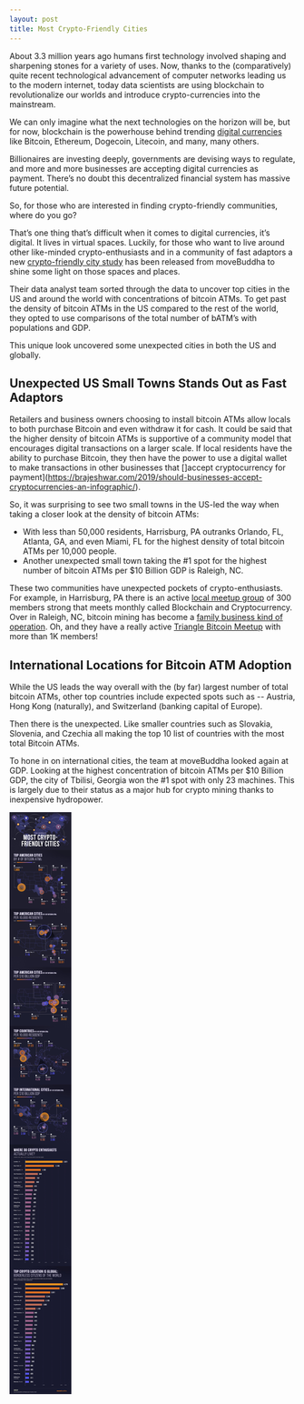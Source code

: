```yaml
---
layout: post
title: Most Crypto-Friendly Cities
---
```


About 3.3 million years ago humans first technology involved shaping and sharpening stones for a variety of uses. Now, thanks to the (comparatively) quite recent technological advancement of computer networks leading us to the modern internet, today data scientists are using blockchain to revolutionalize our worlds and introduce crypto-currencies into the mainstream.

We can only imagine what the next technologies on the horizon will be, but for now, blockchain is the powerhouse behind trending [digital currencies](https://brajeshwar.com/2019/30-cryptocurrencies-in-four-words-or-less/) like Bitcoin, Ethereum, Dogecoin, Litecoin, and many, many others.

Billionaires are investing deeply, governments are devising ways to regulate, and more and more businesses are accepting digital currencies as payment. There’s no doubt this decentralized financial system has massive future potential.

So, for those who are interested in finding crypto-friendly communities, where do you go?

That’s one thing that’s difficult when it comes to digital currencies, it’s digital. It lives in virtual spaces. Luckily, for those who want to live around other like-minded crypto-enthusiasts and in a community of fast adaptors a new [crypto-friendly city study](https://www.movebuddha.com/blog/crypto-friendly-cities/) has been released from moveBuddha to shine some light on those spaces and places.

Their data analyst team sorted through the data to uncover top cities in the US and around the world with concentrations of bitcoin ATMs. To get past the density of bitcoin ATMs in the US compared to the rest of the world, they opted to use comparisons of the total number of bATM’s with populations and GDP.

This unique look uncovered some unexpected cities in both the US and globally.

## Unexpected US Small Towns Stands Out as Fast Adaptors

Retailers and business owners choosing to install bitcoin ATMs allow locals to both purchase Bitcoin and even withdraw it for cash. It could be said that the higher density of bitcoin ATMs is supportive of a community model that encourages digital transactions on a larger scale. If local residents have the ability to purchase Bitcoin, they then have the power to use a digital wallet to make transactions in other businesses that []accept cryptocurrency for payment](https://brajeshwar.com/2019/should-businesses-accept-cryptocurrencies-an-infographic/).

So, it was surprising to see two small towns in the US-led the way when taking a closer look at the density of bitcoin ATMs:

- With less than 50,000 residents, Harrisburg, PA outranks Orlando, FL, Atlanta, GA, and even Miami, FL for the highest density of total bitcoin ATMs per 10,000 people.
- Another unexpected small town taking the #1 spot for the highest number of bitcoin ATMs per $10 Billion GDP is Raleigh, NC.

These two communities have unexpected pockets of crypto-enthusiasts. For example, in Harrisburg, PA there is an active [local meetup group](https://www.meetup.com/Blockchain-and-Cryptocurrency-Central-PA/) of 300 members strong that meets monthly called Blockchain and Cryptocurrency. Over in Raleigh, NC, bitcoin mining has become a [family business kind of operation](https://www.coindesk.com/bitcoin-mining-father-and-son). Oh, and they have a really active [Triangle Bitcoin Meetup](https://www.meetup.com/Triangle-Bitcoin-Meetup/) with more than 1K members!

## International Locations for Bitcoin ATM Adoption

While the US leads the way overall with the (by far) largest number of total bitcoin ATMs, other top countries include expected spots such as --  Austria, Hong Kong (naturally), and Switzerland (banking capital of Europe).

Then there is the unexpected. Like smaller countries such as Slovakia, Slovenia, and Czechia all making the top 10 list of countries with the most total Bitcoin ATMs.

To hone in on international cities, the team at moveBuddha looked again at GDP. Looking at the highest concentration of bitcoin ATMs per $10 Billion GDP, the city of Tbilisi, Georgia won the #1 spot with only 23 machines. This is largely due to their status as a major hub for crypto mining thanks to inexpensive hydropower.

[![!Crypto Friendly Cities](/static/2021/05/crypto-friendly-cities-768x7190.jpg "Crypto Friendly Cities")](https://brajeshwar.com/wp-content/uploads/2021/05/crypto-friendly-cities.pdf)